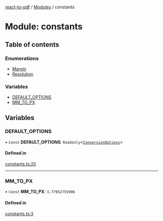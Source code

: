 [react-to-pdf](../README.md) / [Modules](../modules.md) / constants

# Module: constants

## Table of contents

### Enumerations

- [Margin](../enums/constants.Margin.md)
- [Resolution](../enums/constants.Resolution.md)

### Variables

- [DEFAULT\_OPTIONS](constants.md#default_options)
- [MM\_TO\_PX](constants.md#mm_to_px)

## Variables

### DEFAULT\_OPTIONS

• `Const` **DEFAULT\_OPTIONS**: `Readonly`<[`ConversionOptions`](types.md#conversionoptions)\>

#### Defined in

[constants.ts:20](https://github.com/ivmarcos/react-to-pdf/blob/36bd08b/src/constants.ts#L20)

___

### MM\_TO\_PX

• `Const` **MM\_TO\_PX**: ``3.77952755906``

#### Defined in

[constants.ts:3](https://github.com/ivmarcos/react-to-pdf/blob/36bd08b/src/constants.ts#L3)
